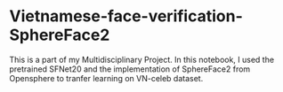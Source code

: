 # Vietnamese-face-verification-SphereFace2
This is a part of my Multidisciplinary Project. In this notebook, I used the pretrained SFNet20 and the implementation of SphereFace2 from Opensphere to tranfer learning on VN-celeb dataset.
